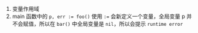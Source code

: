 1. 变量作用域
2. main 函数中的 `p, err := foo()` 使用 `:=` 会新定义一个变量，全局变量 p 并不会赋值，所以在 `bar()` 中全局变量是 `nil`，所以会提示 `runtime error`